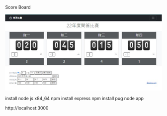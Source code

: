 Score Board

![](https://github.com/eddylin2015/scoreboard/blob/main/img/p1.jpg?raw=true)

install node js x84_64
npm install express
npm install pug
node app

http://localhost:3000